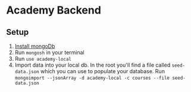 # Academy Backend

## Setup

1. [Install mongoDb](https://www.mongodb.com/docs/manual/installation/)
2. Run `mongosh` in your terminal
3. Run `use academy-local`
4. Import data into your local db. In the root you'll find a file called `seed-data.json` which you can use to populate your database. Run `mongoimport --jsonArray -d academy-local -c courses --file seed-data.json` 

